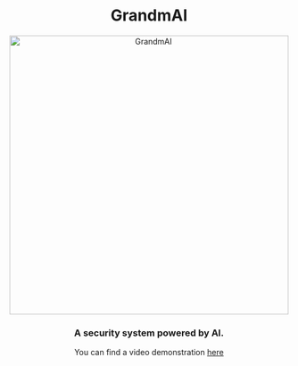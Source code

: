 <div align="center">
  <h1>GrandmAI</h1>
</div>
<p align="center">
  <img src="https://github.com/Menezess42/GrandmaAI/assets/67249275/4e50e215-1329-49ba-8546-44cdf48401cb" alt="GrandmAI" width="500">
</p >
<h3 align="center">A security system powered by AI.</h3>
<p align="center">You can find a video demonstration <a href="https://www.youtube.com/shorts/ZmDJwb9250c">here</a></p>
